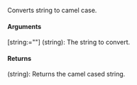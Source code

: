 Converts string to camel case.

#### Arguments
[string:=""] (string): The string to convert.

#### Returns
(string): Returns the camel cased string.
